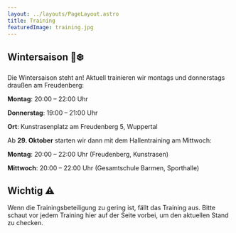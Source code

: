 ```yaml
---
layout: ../layouts/PageLayout.astro
title: Training
featuredImage: training.jpg
---
```


## Wintersaison 🥏❄️

Die Wintersaison steht an!
Aktuell trainieren wir montags und donnerstags draußen am Freudenberg:

**Montag**: 20:00 – 22:00 Uhr

**Donnerstag**: 19:00 – 21:00 Uhr

**Ort**: Kunstrasenplatz am Freudenberg 5, Wuppertal

Ab **29. Oktober** starten wir dann mit dem Hallentraining am Mittwoch:

**Montag**: 20:00 – 22:00 Uhr (Freudenberg, Kunstrasen)

**Mittwoch**: 20:00 – 22:00 Uhr (Gesamtschule Barmen, Sporthalle)

## Wichtig ⚠️

Wenn die Trainingsbeteiligung zu gering ist, fällt das Training aus.
Bitte schaut vor jedem Training hier auf der Seite vorbei, um den aktuellen Stand zu checken.

